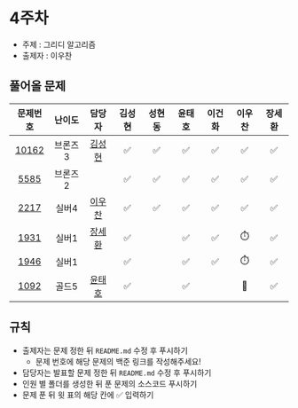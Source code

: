 # 4주차

- 주제 : 그리디 알고리즘
- 출제자 : 이우찬

## 풀어올 문제

|                    문제번호                    | 난이도  |                        담당자                        | 김성현 | 성현동 | 윤태호 | 이건화 | 이우찬 | 장세환 |
| :--------------------------------------------: | :-----: | :--------------------------------------------------: | :----: | :----: | :----: | :----: | :----: | :----: |
| [10162](https://www.acmicpc.net/problem/10162) | 브론즈3 | <a href="https://github.com/sunghyun1356">김성현</a> |   ✅   |    ✅    |   ✅   |   ✅   |   ✅   |   ✅   |
|  [5585](https://www.acmicpc.net/problem/5585)  | 브론즈2 |                                                      |   ✅   |    ✅    |   ✅   |   ✅   |   ✅   |   ✅   |
|  [2217](https://www.acmicpc.net/problem/2217)  |  실버4  |  <a href="https://github.com/wchan0409">이우찬</a>   |   ✅   |   ✅     |   ✅   |   ✅   |   ✅   |   ✅   |
|  [1931](https://www.acmicpc.net/problem/1931)  |  실버1  | <a href="https://github.com/SehwanChang">장세환</a>  |   ✅   |        |   ✅   |   ✅   |   ⏱️   |   ✅   |
|  [1946](https://www.acmicpc.net/problem/1946)  |  실버1  |                                                      |   ✅   |        |   ✅   |   ✅   |   ⏱️   |   ✅   |
|  [1092](https://www.acmicpc.net/problem/1092)  |  골드5  |  <a href="https://github.com/taeho0888">윤태호</a>   |   ✅   |        |   ✅   |        |   🚫   |   ✅   |

<!-- 표 입력할 때 아래 거 참고!
[문제번호](https://www.acmicpc.net/problem/문제번호)
<a href="https://github.com/taeho0888">윤태호</a>
<a href="https://github.com/sunghyun1356">김성현</a>
<a href="https://github.com/hyundongSung">성현동</a>
<a href="https://github.com/wchan0409">이우찬</a>
<a href="https://github.com/SehwanChang">장세환</a>
<a href="https://github.com/Gunhot">이건화</a> -->

## 규칙

- 출제자는 문제 정한 뒤 `README.md` 수정 후 푸시하기
  - 문제 번호에 해당 문제의 백준 링크를 작성해주세요!
- 담당자는 발표할 문제 정한 뒤 `README.md` 수정 후 푸시하기
- 인원 별 폴더를 생성한 뒤 푼 문제의 소스코드 푸시하기
- 문제 푼 뒤 윗 표의 해당 칸에 ✅ 입력하기
